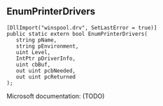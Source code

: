 ## EnumPrinterDrivers

```
[DllImport("winspool.drv", SetLastError = true)]
public static extern bool EnumPrinterDrivers(
   string pName,
   string pEnvironment,
   uint Level,
   IntPtr pDriverInfo,
   uint cbBuf,
   out uint pcbNeeded,
   out uint pcReturned
);
```

Microsoft documentation: (TODO)
